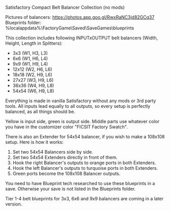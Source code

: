 Satisfactory Compact Belt Balancer Collection (no mods)

Pictures of balancers: https://photos.app.goo.gl/RwxRaNC3jd82GCq37
Blueprints folder: %localappdata%\FactoryGame\Saved\SaveGames\blueprints

This collection includes following INPUTxOUTPUT belt balancers (Width, Height, Length in Splitters):
- 3x3    (W1, H3, L3)
- 6x6    (W1, H6, L4)
- 9x9    (W1, H9, L4)
- 12x12  (W2, H6, L6)
- 18x18  (W2, H9, L6)
- 27x27  (W3, H9, L6)
- 36x36  (W4, H9, L8)
- 54x54  (W6, H9, L8)

Everything is made in vanilla Satisfactory without any mods or 3rd party tools. All inputs lead equally to all outputs, so every setup is perfectly balanced, as all things should be.

Yellow is input side, green is output side. Middle parts use whatever color you have in the customizer color "FICSIT Factory Swatch".

There is also an Extender for 54x54 balancer, if you wish to make a 108x108 setup. Here is how it works:
1. Set two 54x54 Balancers side by side.
2. Set two 54x54 Extenders directly in front of them.
3. Hook the right Balancer's outputs to orange ports in both Extenders.
4. Hook the left Balancer's outputs to turquoise ports in both Extenders.
5. Green ports become the 108x108 Balancer outputs.

You need to have Blueprint tech researched to use these blueprints in a save. Otherwise your save is not listed in the Blueprints folder.

Tier 1-4 belt blueprints for 3x3, 6x6 and 9x9 balancers are coming in a later version.

